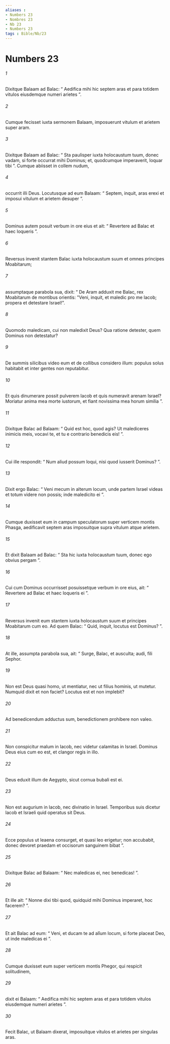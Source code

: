 ```yaml
---
aliases : 
- Numbers 23
- Nombres 23
- Nb 23
- Numbers 23
tags : Bible/Nb/23
---
```


# Numbers 23

###### 1
Dixitque Balaam ad Balac: “ Aedifica mihi hic septem aras et para totidem vitulos eiusdemque numeri arietes ”. 
###### 2
Cumque fecisset iuxta sermonem Balaam, imposuerunt vitulum et arietem super aram. 
###### 3
Dixitque Balaam ad Balac: “ Sta paulisper iuxta holocaustum tuum, donec vadam, si forte occurrat mihi Dominus; et, quodcumque imperaverit, loquar tibi ”. Cumque abiisset in collem nudum, 
###### 4
occurrit illi Deus. Locutusque ad eum Balaam: “ Septem, inquit, aras erexi et imposui vitulum et arietem desuper ”. 
###### 5
Dominus autem posuit verbum in ore eius et ait: “ Revertere ad Balac et haec loqueris ”. 
###### 6
Reversus invenit stantem Balac iuxta holocaustum suum et omnes principes Moabitarum; 
###### 7
assumptaque parabola sua, dixit: “ De Aram adduxit me Balac, rex Moabitarum de montibus orientis: "Veni, inquit, et maledic pro me Iacob; propera et detestare Israel!".
###### 8
Quomodo maledicam, cui non maledixit Deus? Qua ratione detester, quem Dominus non detestatur?
###### 9
De summis silicibus video eum et de collibus considero illum: populus solus habitabit et inter gentes non reputabitur.
###### 10
Et quis dinumerare possit pulverem Iacob et quis numeravit arenam Israel? Moriatur anima mea morte iustorum, et fiant novissima mea horum similia ”.
###### 11
Dixitque Balac ad Balaam: “ Quid est hoc, quod agis? Ut malediceres inimicis meis, vocavi te, et tu e contrario benedicis eis! ”. 
###### 12
Cui ille respondit: “ Num aliud possum loqui, nisi quod iusserit Dominus? ”. 
###### 13
Dixit ergo Balac: “ Veni mecum in alterum locum, unde partem Israel videas et totum videre non possis; inde maledicito ei ”. 
###### 14
Cumque duxisset eum in campum speculatorum super verticem montis Phasga, aedificavit septem aras imposuitque supra vitulum atque arietem. 
###### 15
Et dixit Balaam ad Balac: “ Sta hic iuxta holocaustum tuum, donec ego obvius pergam ”. 
###### 16
Cui cum Dominus occurrisset posuissetque verbum in ore eius, ait: “ Revertere ad Balac et haec loqueris ei ”. 
###### 17
Reversus invenit eum stantem iuxta holocaustum suum et principes Moabitarum cum eo. Ad quem Balac: “ Quid, inquit, locutus est Dominus? ”. 
###### 18
At ille, assumpta parabola sua, ait: “ Surge, Balac, et ausculta; audi, fili Sephor.
###### 19
Non est Deus quasi homo, ut mentiatur, nec ut filius hominis, ut mutetur. Numquid dixit et non faciet? Locutus est et non implebit?
###### 20
Ad benedicendum adductus sum, benedictionem prohibere non valeo. 
###### 21
Non conspicitur malum in Iacob, nec videtur calamitas in Israel. Dominus Deus eius cum eo est, et clangor regis in illo.
###### 22
Deus eduxit illum de Aegypto, sicut cornua bubali est ei.
###### 23
Non est augurium in Iacob, nec divinatio in Israel. Temporibus suis dicetur Iacob et Israeli quid operatus sit Deus.
###### 24
Ecce populus ut leaena consurget, et quasi leo erigetur; non accubabit, donec devoret praedam et occisorum sanguinem bibat ”.
###### 25
Dixitque Balac ad Balaam: “ Nec maledicas ei, nec benedicas! ”. 
###### 26
Et ille ait: “ Nonne dixi tibi quod, quidquid mihi Dominus imperaret, hoc facerem? ”. 
###### 27
Et ait Balac ad eum: “ Veni, et ducam te ad alîum locum, si forte placeat Deo, ut inde maledicas ei ”. 
###### 28
Cumque duxisset eum super verticem montis Phegor, qui respicit solitudinem, 
###### 29
dixit ei Balaam: “ Aedifica mihi hic septem aras et para totidem vitulos eiusdemque numeri arietes ”. 
###### 30
Fecit Balac, ut Balaam dixerat, imposuitque vitulos et arietes per singulas aras.
